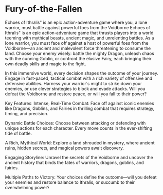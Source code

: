 # Fury-of-the-Fallen
Echoes of Ithralis" is an epic action-adventure game where you, a lone warrior, must battle against powerful foes from the Voidborne
Echoes of Ithralis" is an epic action-adventure game that thrusts players into a world teeming with mythical beasts, ancient magic, and unrelenting battles. As a lone warrior, you must face off against a host of powerful foes from the Voidborne—an ancient and malevolent force threatening to consume the land. Choose your enemy wisely: battle the mighty Dragon, unleash chaos with the cunning Goblin, or confront the elusive Fairy, each bringing their own deadly skills and magic to the fight.

In this immersive world, every decision shapes the outcome of your journey. Engage in fast-paced, tactical combat with a rich variety of offensive and defensive abilities. Harness your warrior's might to strike down your enemies, or use clever strategies to block and evade attacks. Will you defeat the Voidborne and restore peace, or will you fall to their power?

Key Features:
Intense, Real-Time Combat: Face off against iconic enemies like Dragons, Goblins, and Fairies in thrilling combat that requires strategy, timing, and precision.

Dynamic Battle Choices: Choose between attacking or defending with unique actions for each character. Every move counts in the ever-shifting tide of battle.

A Rich, Mythical World: Explore a land shrouded in mystery, where ancient ruins, hidden secrets, and magical powers await discovery.

Engaging Storyline: Unravel the secrets of the Voidborne and uncover the ancient history that binds the fates of warriors, dragons, goblins, and fairies.

Multiple Paths to Victory: Your choices define the outcome—will you defeat your enemies and restore balance to Ithralis, or succumb to their overwhelming power?
